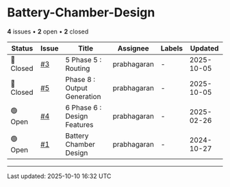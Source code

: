# Battery-Chamber-Design

**4** issues • **2** open • **2** closed

<table class="github-issue-table">
<thead>
<tr>
<th>Status</th>
<th>Issue</th>
<th>Title</th>
<th>Assignee</th>
<th>Labels</th>
<th>Updated</th>
</tr>
</thead>
<tbody>
<tr><td>🔴 Closed</td><td><a href='./issue-3-5-Phase-5--Routing.md'>#3</a></td><td>5 Phase 5 : Routing</td><td>prabhagaran</td><td>-</td><td>2025-10-05</td></tr>
<tr><td>🔴 Closed</td><td><a href='./issue-5-Phase-8--Output-Generation.md'>#5</a></td><td>Phase 8 : Output Generation</td><td>prabhagaran</td><td>-</td><td>2025-10-05</td></tr>
<tr><td>🟢 Open</td><td><a href='./issue-4-6-Phase-6---Design-Features.md'>#4</a></td><td>6 Phase 6 :  Design Features</td><td>prabhagaran</td><td>-</td><td>2025-02-26</td></tr>
<tr><td>🟢 Open</td><td><a href='./issue-1-Battery-Chamber-Design.md'>#1</a></td><td>Battery Chamber Design</td><td>prabhagaran</td><td>-</td><td>2024-10-27</td></tr>
</tbody>
</table>

---

Last updated: 2025-10-10 16:32 UTC